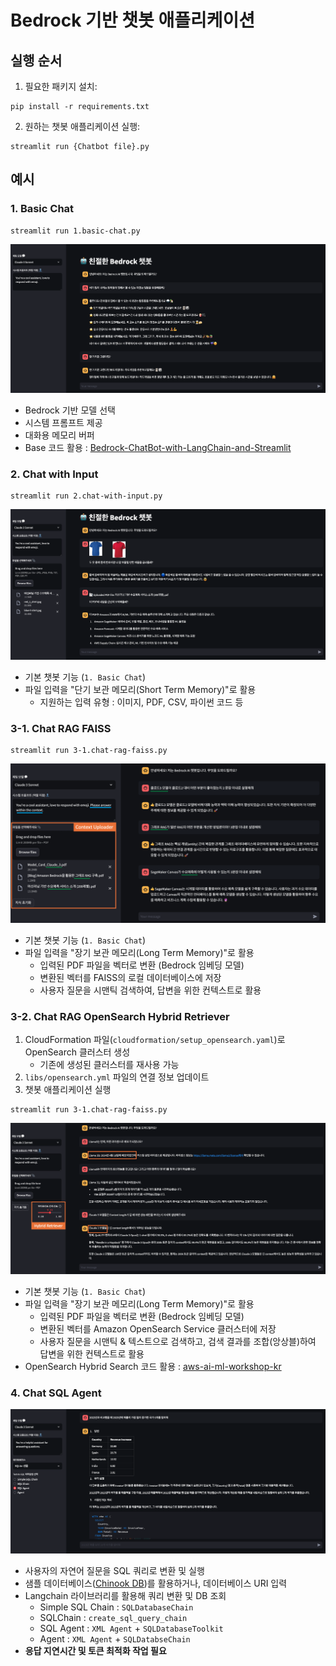 # Bedrock 기반 챗봇 애플리케이션


## 실행 순서

1. 필요한 패키지 설치:
```
pip install -r requirements.txt
```

2. 원하는 챗봇 애플리케이션 실행:
```
streamlit run {Chatbot file}.py
```

## 예시

### 1. **Basic Chat**
```
streamlit run 1.basic-chat.py
```
![Basic Chat](./images/1.basic-chat.png)
- Bedrock 기반 모델 선택
- 시스템 프롬프트 제공
- 대화용 메모리 버퍼
- Base 코드 활용 : [Bedrock-ChatBot-with-LangChain-and-Streamlit](https://github.com/davidshtian/Bedrock-ChatBot-with-LangChain-and-Streamlit)

### 2. **Chat with Input**
```
streamlit run 2.chat-with-input.py
```
![Chat with Input](./images/2.chat-with-input.png)
- 기본 챗봇 기능 (`1. Basic Chat`)
- 파일 입력을 "단기 보관 메모리(Short Term Memory)"로 활용
    - 지원하는 입력 유형 : 이미지, PDF, CSV, 파이썬 코드 등


### 3-1. **Chat RAG FAISS**
```
streamlit run 3-1.chat-rag-faiss.py
```
![Chat RAG FAISS](./images/3-1.chat-rag-faiss.png)
- 기본 챗봇 기능 (`1. Basic Chat`)
- 파일 입력을 "장기 보관 메모리(Long Term Memory)"로 활용
    - 입력된 PDF 파일을 벡터로 변환 (Bedrock 임베딩 모델)
    - 변환된 벡터를 FAISS의 로컬 데이터베이스에 저장
    - 사용자 질문을 시맨틱 검색하여, 답변을 위한 컨텍스트로 활용
 
### 3-2. **Chat RAG OpenSearch Hybrid Retriever**
1. CloudFormation 파일(`cloudformation/setup_opensearch.yaml`)로 OpenSearch 클러스터 생성
    - 기존에 생성된 클러스터를 재사용 가능
3. `libs/opensearch.yml` 파일의 연결 정보 업데이트
4. 챗봇 애플리케이션 실행
```
streamlit run 3-1.chat-rag-faiss.py
```
![Chat with Input](./images/3-2.chat-rag-opensearch.png)
- 기본 챗봇 기능 (`1. Basic Chat`)
- 파일 입력을 "장기 보관 메모리(Long Term Memory)"로 활용
    - 입력된 PDF 파일을 벡터로 변환 (Bedrock 임베딩 모델)
    - 변환된 벡터를 Amazon OpenSearch Service 클러스터에 저장 
    - 사용자 질문을 시맨틱 & 텍스트으로 검색하고, 검색 결과를 조합(앙상블)하여 답변을 위한 컨텍스트로 활용
- OpenSearch Hybrid Search 코드 활용 : [aws-ai-ml-workshop-kr](https://github.com/aws-samples/aws-ai-ml-workshop-kr/blob/master/genai/aws-gen-ai-kr/utils/rag.py)

### 4. **Chat SQL Agent**
![Chat SQL Agent](./images/4.chat-sql-agent.png)
- 사용자의 자연어 질문을 SQL 쿼리로 변환 및 실행
- 샘플 데이터베이스([Chinook DB](https://github.com/lerocha/chinook-database))를 활용하거나, 데이터베이스 URI 입력
- Langchain 라이브러리를 활용해 쿼리 변환 및 DB 조회 
    - Simple SQL Chain : `SQLDatabaseChain`
    - SQLChain : `create_sql_query_chain`
    - SQL Agent : `XML Agent` + `SQLDatabaseToolkit`
    - Agent : `XML Agent` + `SQLDatabseChain`
- **응답 지연시간 및 토큰 최적화 작업 필요**
